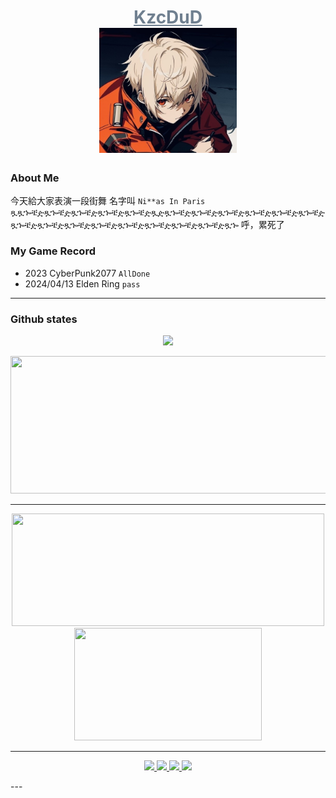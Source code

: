 <h1 align="center">
  <a href="https://KzcDuD.github.io" style="color: #708090;">KzcDuD</a>
  
  <br />

  <img src="./Head_sticker.jpg" alt="head_sticker" style="width: 220px; height: 200px;">
</h1>

### About Me
今天給大家表演一段街舞 名字叫 `Ni**as In Paris`
ጿጿኈቼዽጿኈቼዽጿኈቼዽጿኈቼዽጿኈቼዽጿዽጿኈቼዽጿኈቼዽጿኈቼዽጿኈቼዽጿኈቼዽጿኈቼዽጿኈቼዽጿኈቼዽጿኈቼዽጿኈቼዽጿኈቼዽጿኈቼዽጿኈቼዽጿኈቼዽጿኈ
呼，累死了

### My Game Record

+ 2023 CyberPunk2077 `AllDone`
+ 2024/04/13 Elden Ring `pass`

---

### Github states

<p align="center">
  <a href="https://github.com/ryo-ma/github-profile-trophy">
    <img src="https://github-profile-trophy.vercel.app/?username=KzcDuD&title=Stars,Followers,Commits,Repositories,MultipleLang,PullRequest&theme=nord" />
  </a>
</p>

<p align="center">
  <img width="800" height="220" src="https://streak-stats.demolab.com?user=KzcDuD&theme=dark&hide_border=true&border_radius=5&card_width=800">
</p>

---

<p align="center">
  <img width="500" height="180" src="https://github-readme-stats.vercel.app/api?username=KzcDuD&show_icons=true&theme=onedark">
  <img width="300" height="180" src="https://github-readme-stats.vercel.app/api/top-langs/?username=KzcDuD&size_weight=0.15&count_weight=0.5&layout=compact&theme=onedark">
</p>

---

<p align="center">
  <a href="https://skillicons.dev">
    <img src="https://skillicons.dev/icons?i=bash,c,cpp,py,java,latex" />
    <img src="https://skillicons.dev/icons?i=linux,kali,ubuntu" />
    <img src="https://skillicons.dev/icons?i=github,vim,vscode,docker" />
    <img src="https://skillicons.dev/icons?i=torch,flask" />
  </a>
</p>
---


<div id="header" align="center">
  <img src="https://komarev.com/ghpvc/?username=KzcDuD&style=for-the-badge&color=blue" alt=""/>
</div>


